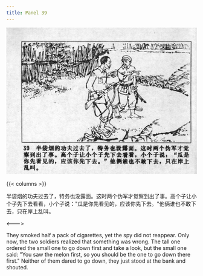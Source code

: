 ```yaml
---
title: Panel 39
---
```


![niqiu page](./../../../images/niqiu/seifert0397_nqkg_0043_039.jpg)

{{< columns >}}

半袋烟的功夫过去了，特务也没露面。这时两个伪军才觉察到出了事。高个子让小个子先下去看看，小个子说："瓜是你先看见的，应该你先下去。"他俩谁也不敢下去，只在岸上乱叫。

<--->

They smoked half a pack of cigarettes, yet the spy did not reappear. Only now, the two soldiers realized that something was wrong. The tall one ordered the small one to go down first and take a look, but the small one said: "You saw the melon first, so you should be the one to go down there first." Neither of them dared to go down, they just stood at the bank and shouted.